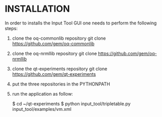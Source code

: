 INSTALLATION
==================================

In order to installs the Input Tool GUI one needs to perform the following
steps:

1. clone the oq-commonlib repository
   git clone https://github.com/gem/oq-commonlib
2. clone the oq-nrmllib repository
   git clone https://github.com/gem/oq-nrmllib
2. clone the qt-experiments repository
   git clone https://github.com/gem/qt-experiments
3. put the three repositories in the PYTHONPATH
4. run the application as follow:

   $ cd ~/qt-experiments
   $ python input_tool/tripletable.py input_tool/examples/vm.xml

